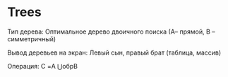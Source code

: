 # Trees
Тип дерева: Оптимальное дерево двоичного поиска (А– прямой, В – симметричный)

Вывод деревьев на экран: Левый сын, правый брат (таблица, массив) 

Операция: С =A ⋃обрB
